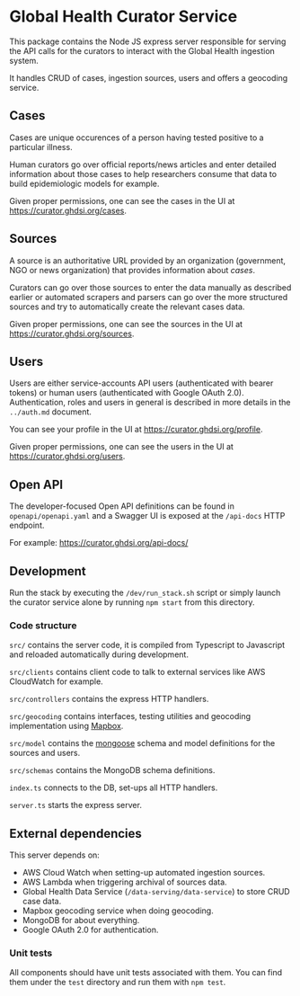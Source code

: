 # Global Health Curator Service

This package contains the Node JS express server responsible for serving the API calls for the curators to interact with the Global Health ingestion system.

It handles CRUD of cases, ingestion sources, users and offers a geocoding service.

## Cases

Cases are unique occurences of a person having tested positive to a particular illness.

Human curators go over official reports/news articles and enter detailed information about those cases to help researchers consume that data to build epidemiologic models for example.

Given proper permissions, one can see the cases in the UI at https://curator.ghdsi.org/cases.

## Sources

A source is an authoritative URL provided by an organization (government, NGO or news organization) that provides information about _cases_.

Curators can go over those sources to enter the data manually as described earlier or automated scrapers and parsers can go over the more structured sources and try to automatically create the relevant cases data.

Given proper permissions, one can see the sources in the UI at https://curator.ghdsi.org/sources.

## Users

Users are either service-accounts API users (authenticated with bearer tokens) or human users (authenticated with Google OAuth 2.0). Authentication, roles and users in general is described in more details in the `../auth.md` document.

You can see your profile in the UI at https://curator.ghdsi.org/profile.

Given proper permissions, one can see the users in the UI at https://curator.ghdsi.org/users.

## Open API

The developer-focused Open API definitions can be found in `openapi/openapi.yaml` and a Swagger UI is exposed at the `/api-docs` HTTP endpoint.

For example: https://curator.ghdsi.org/api-docs/

## Development

Run the stack by executing the `/dev/run_stack.sh` script or simply launch the curator service alone by running `npm start` from this directory.

### Code structure

`src/` contains the server code, it is compiled from Typescript to Javascript and reloaded automatically during development.

`src/clients` contains client code to talk to external services like AWS CloudWatch for example.

`src/controllers` contains the express HTTP handlers.

`src/geocoding` contains interfaces, testing utilities and geocoding implementation using [Mapbox](https://www.mapbox.com).

`src/model` contains the [mongoose](https://mongoosejs.com/) schema and model definitions for the sources and users.

`src/schemas` contains the MongoDB schema definitions.

`index.ts` connects to the DB, set-ups all HTTP handlers.

`server.ts` starts the express server.

## External dependencies

This server depends on:

- AWS Cloud Watch when setting-up automated ingestion sources.
- AWS Lambda when triggering archival of sources data.
- Global Health Data Service (`/data-serving/data-service`) to store CRUD case data.
- Mapbox geocoding service when doing geocoding.
- MongoDB for about everything.
- Google OAuth 2.0 for authentication.

### Unit tests

All components should have unit tests associated with them.
You can find them under the `test` directory and run them with `npm test`.